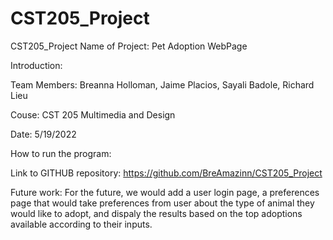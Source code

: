 # CST205_Project
CST205_Project Name of Project: Pet Adoption WebPage

Introduction:

Team Members: Breanna Holloman, Jaime Placios, Sayali Badole, Richard Lieu

Couse: CST 205 Multimedia and Design

Date: 5/19/2022

How to run the program:

Link to GITHUB repository: https://github.com/BreAmazinn/CST205_Project

Future work: For the future, we would add a user login page, a preferences page that would take preferences from user about the type of animal they would like to adopt, and dispaly the results based on the top adoptions available according to their inputs.
